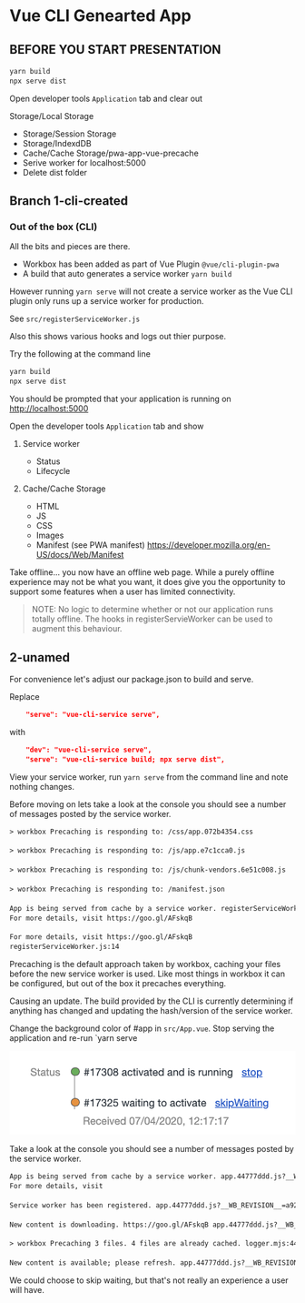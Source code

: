 # Vue CLI Genearted App

## BEFORE YOU START PRESENTATION

```bash
yarn build
npx serve dist
```

Open developer tools `Application` tab and clear out

Storage/Local Storage

- Storage/Session Storage
- Storage/IndexdDB
- Cache/Cache Storage/pwa-app-vue-precache
- Serive worker for localhost:5000
- Delete dist folder

## Branch 1-cli-created

### Out of the box (CLI)

All the bits and pieces are there.

- Workbox has been added as part of Vue Plugin `@vue/cli-plugin-pwa`
- A build that auto generates a service worker `yarn build`

However running `yarn serve` will not create a service worker as the Vue CLI plugin only runs up a service worker for production.

See `src/registerServiceWorker.js`

Also this shows various hooks and logs out thier purpose.

Try the following at the command line

```bash
yarn build
npx serve dist
```

You should be prompted that your application is running on <http://localhost:5000>

Open the developer tools `Application` tab and show

1. Service worker

   - Status
   - Lifecycle

1. Cache/Cache Storage

   - HTML
   - JS
   - CSS
   - Images
   - Manifest (see PWA manifest) <https://developer.mozilla.org/en-US/docs/Web/Manifest>

Take offline... you now have an offline web page. While a purely offline experience may not be what you want, it does give you the opportunity to support some features when a user has limited connectivity.

> NOTE: No logic to determine whether or not our application runs totally offline. The hooks in registerServieWorker can be used to augment this behaviour.

## 2-unamed

For convenience let's adjust our package.json to build and serve.

Replace

```json
    "serve": "vue-cli-service serve",
```

with

```json
    "dev": "vue-cli-service serve",
    "serve": "vue-cli-service build; npx serve dist",
```

View your service worker, run `yarn serve` from the command line and note nothing changes.

Before moving on lets take a look at the console you should see a number of messages posted by the service worker.

```txt
> workbox Precaching is responding to: /css/app.072b4354.css

> workbox Precaching is responding to: /js/app.e7c1cca0.js

> workbox Precaching is responding to: /js/chunk-vendors.6e51c008.js

> workbox Precaching is responding to: /manifest.json

App is being served from cache by a service worker. registerServiceWorker.js:8
For more details, visit https://goo.gl/AFskqB

For more details, visit https://goo.gl/AFskqB
registerServiceWorker.js:14

```

Precaching is the default approach taken by workbox, caching your files before the new service worker is used. Like most things in workbox it can be configured, but out of the box it precaches everything.

Causing an update. The build provided by the CLI is currently determining if anything has changed and updating the hash/version of the service worker.

Change the background color of #app in `src/App.vue`. Stop serving the application and re-run `yarn serve

![status waiting image](./presentation/2-status-waiting.png)

Take a look at the console you should see a number of messages posted by the service worker.

```txt
App is being served from cache by a service worker. app.44777ddd.js?__WB_REVISION__=a929f9a3b4f55f5cf390:1
For more details, visit

Service worker has been registered. app.44777ddd.js?__WB_REVISION__=a929f9a3b4f55f5cf390:1

New content is downloading. https://goo.gl/AFskqB app.44777ddd.js?__WB_REVISION__=a929f9a3b4f55f5cf390:1

> workbox Precaching 3 files. 4 files are already cached. logger.mjs:44

New content is available; please refresh. app.44777ddd.js?__WB_REVISION__=a929f9a3b4f55f5cf390:1

```

We could choose to skip waiting, but that's not really an experience a user will have.
